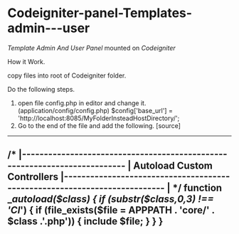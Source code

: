 # Codeigniter-panel-Templates-admin---user
*Template Admin And User Panel* mounted on *Codeigniter*


How it Work.

copy files into root of Codeigniter folder.

Do the following steps.
1. open file config.php in editor and change it.(application/config/config.php)
  $config['base_url'] = 'http://localhost:8085/MyFolderInsteadHostDirectory/';
2. Go to the end of the file and add the following.
[source]
----
/*
|--------------------------------------------------------------------------
| Autoload Custom Controllers
|--------------------------------------------------------------------------
|
*/
function __autoload($class) {
    if (substr($class,0,3) !== 'CI_') {
        if (file_exists($file = APPPATH . 'core/' . $class .'.php')) {
            include $file;
        }
    }
}
----


